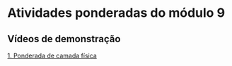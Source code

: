 # Atividades ponderadas do módulo 9

## Vídeos de demonstração

[1. Ponderada de camada física](https://youtu.be/p_Hx_ZOgy-k)